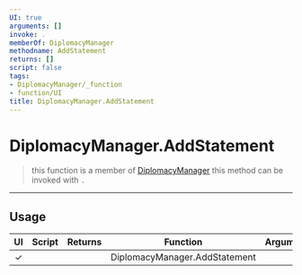 ```yaml
---
UI: true
arguments: []
invoke: .
memberOf: DiplomacyManager
methodname: AddStatement
returns: []
script: false
tags:
- DiplomacyManager/_function
- function/UI
title: DiplomacyManager.AddStatement
---
```

# DiplomacyManager.AddStatement
> this function is a member of [DiplomacyManager](civ-6/lua/DiplomacyManager.md)
> this method can be invoked with `.`
-----
## Usage
|  UI | Script | Returns | Function | Arguments |
|:---:|:------:|-------:|:--------:|:---------|
|✓| ||DiplomacyManager.AddStatement||
